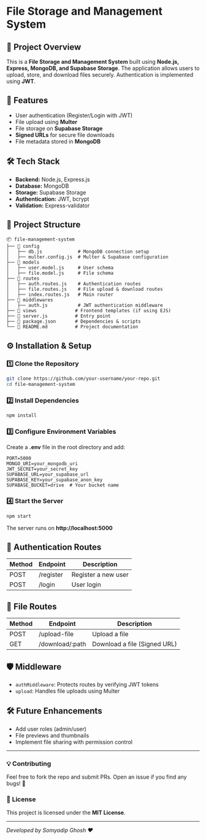 # File Storage and Management System

## 📌 Project Overview
This is a **File Storage and Management System** built using **Node.js, Express, MongoDB, and Supabase Storage**. The application allows users to upload, store, and download files securely. Authentication is implemented using **JWT**.

## 🚀 Features
- User authentication (Register/Login with JWT)
- File upload using **Multer**
- File storage on **Supabase Storage**
- **Signed URLs** for secure file downloads
- File metadata stored in **MongoDB**

## 🛠️ Tech Stack
- **Backend:** Node.js, Express.js
- **Database:** MongoDB
- **Storage:** Supabase Storage
- **Authentication:** JWT, bcrypt
- **Validation:** Express-validator

## 📂 Project Structure
```
📦 file-management-system
├── 📂 config
│   ├── db.js             # MongoDB connection setup
│   ├── multer.config.js  # Multer & Supabase configuration
├── 📂 models
│   ├── user.model.js     # User schema
│   ├── file.model.js     # File schema
├── 📂 routes
│   ├── auth.routes.js    # Authentication routes
│   ├── file.routes.js    # File upload & download routes
│   ├── index.routes.js   # Main router
├── 📂 middlewares
│   ├── auth.js           # JWT authentication middleware
├── 📂 views              # Frontend templates (if using EJS)
├── 📜 server.js          # Entry point
├── 📜 package.json       # Dependencies & scripts
└── 📜 README.md          # Project documentation
```

## ⚙️ Installation & Setup
### 1️⃣ Clone the Repository
```sh
git clone https://github.com/your-username/your-repo.git
cd file-management-system
```

### 2️⃣ Install Dependencies
```sh
npm install
```

### 3️⃣ Configure Environment Variables
Create a **.env** file in the root directory and add:
```env
PORT=5000
MONGO_URI=your_mongodb_uri
JWT_SECRET=your_secret_key
SUPABASE_URL=your_supabase_url
SUPABASE_KEY=your_supabase_anon_key
SUPABASE_BUCKET=drive  # Your bucket name
```

### 4️⃣ Start the Server
```sh
npm start
```
The server runs on **http://localhost:5000**

## 🔑 Authentication Routes
| Method | Endpoint       | Description          |
|--------|--------------|----------------------|
| POST   | /register     | Register a new user |
| POST   | /login        | User login          |

## 📁 File Routes
| Method | Endpoint         | Description                  |
|--------|----------------|------------------------------|
| POST   | /upload-file    | Upload a file               |
| GET    | /download/:path | Download a file (Signed URL)|

## 🛡️ Middleware
- `authMiddleware`: Protects routes by verifying JWT tokens
- `upload`: Handles file uploads using Multer

## 🛠️ Future Enhancements
- Add user roles (admin/user)
- File previews and thumbnails
- Implement file sharing with permission control

---
### 💡 **Contributing**
Feel free to fork the repo and submit PRs. Open an issue if you find any bugs! 🚀

### 📜 **License**
This project is licensed under the **MIT License**.

---
_Developed by Somyadip Ghosh ❤️_

